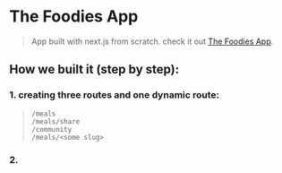 # The Foodies App
> App built with next.js from scratch. check it out [The Foodies App](https://foodies-app-five-olive.vercel.app/).


## How we built it (step by step):
### 1. creating three routes and one dynamic route:
> ```
> /meals
> /meals/share
> /community
> /meals/<some slug>
> ```

### 2. 
